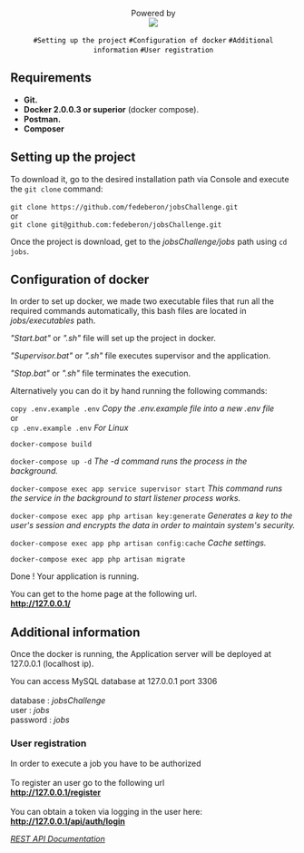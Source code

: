 <p align="center">Powered by<br/><img src="https://laravel.com/assets/img/components/logo-laravel.svg"></p>

<p align="center">
<a href="#setting-up" style="text-decoration: none; color: black;"><code>#Setting up the project</code></a>
<a href="#docker-config" style="text-decoration: none; color: black;"><code>#Configuration of docker</code></a>
<a href="#additional-info" style="text-decoration: none; color: black;"><code>#Additional information</code></a>
<a href="#user-registration" style="text-decoration: none; color: black;"><code>#User registration</code></a>
</p>

## Requirements

- **Git.**
- **Docker 2.0.0.3 or superior** (docker compose).
- **Postman.**
- **Composer**

<div id="setting-up"></div>

## Setting up the project

To download it, go to the desired installation path via Console and execute the `git clone` command:
<br/>
<br/>
`git clone https://github.com/fedeberon/jobsChallenge.git` <br/> or <br/> `git clone git@github.com:fedeberon/jobsChallenge.git`


Once the project is download, get to the *jobsChallenge/jobs* path using `cd jobs`.

<div id="docker-config"></div>

## Configuration of docker 

In order to set up docker, we made two executable files that run all the required commands automatically, this bash files are located in *jobs/executables* path.

*"Start.bat"* or *".sh"* file will set up the project in docker.

*"Supervisor.bat"* or *".sh"* file executes supervisor and the application.

*"Stop.bat"* or *".sh"* file terminates the execution.


Alternatively you can do it by hand running the following commands:


`copy .env.example .env` *Copy the .env.example file into a new .env file*
<br/>or
<br/>`cp .env.example .env` *For Linux*


`docker-compose build`


`docker-compose up -d` *The -d command runs the process in the background.*


`docker-compose exec app service supervisor start` *This command runs the service in the background to start listener process works.* 


`docker-compose exec app php artisan key:generate` *Generates a key to the user's session and encrypts the data in order to maintain system's security.*

`docker-compose exec app php artisan config:cache` *Cache settings.* 

`docker-compose exec app php artisan migrate`

Done ! Your application is running.

You can get to the home page at the following url.
<br/>
**http://127.0.0.1/**

<div id="additional-info"></div>

## Additional information

Once the docker is running, the Application server will be deployed at 127.0.0.1 (localhost ip).

You can access MySQL database at 127.0.0.1 port 3306
<br/>
<br/>
database : *jobsChallenge*
<br/>
user : *jobs*
<br/>
password : *jobs*  

<div id="user-registration"></div>

### User registration

In order to execute a job you have to be authorized
<br/>
<br/>
To register an user go to the following url
<br/>
**http://127.0.0.1/register**
<br/>
<br/>
You can obtain a token via logging in the user here:
<br/>
**http://127.0.0.1/api/auth/login**


[*REST API Documentation*](http://127.0.0.1/documentation)


